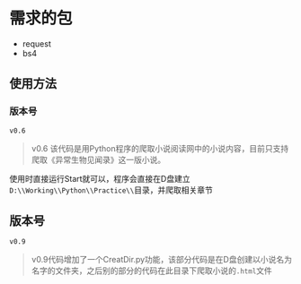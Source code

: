# 需求的包

- request
- bs4

## 使用方法

### 版本号

`v0.6`

> v0.6 该代码是用Python程序的爬取小说阅读网中的小说内容，目前只支持爬取《异常生物见闻录》这一版小说。

使用时直接运行Start就可以，程序会直接在D盘建立`D:\\Working\\Python\\Practice\\`目录，并爬取相关章节

## 版本号

`v0.9`

> v0.9代码增加了一个CreatDir.py功能，该部分代码是在D盘创建以小说名为名字的文件夹，之后别的部分的代码在此目录下爬取小说的`.html`文件

